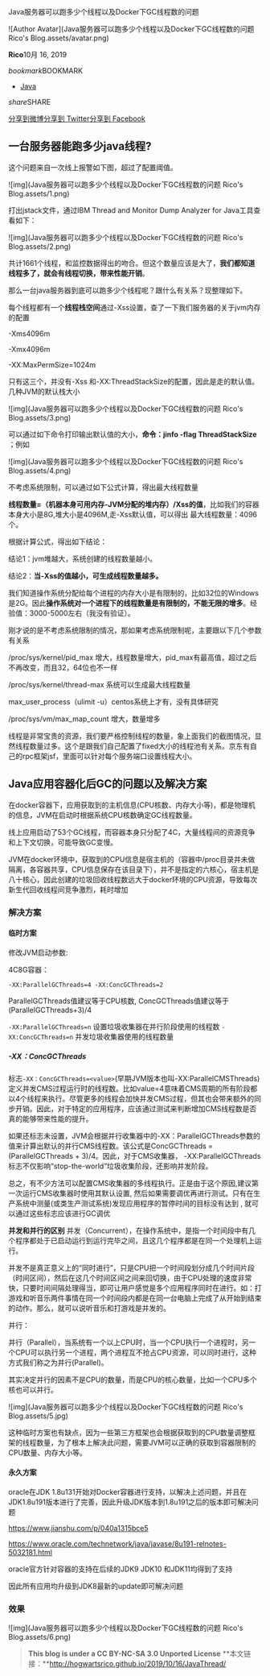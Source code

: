 Java服务器可以跑多少个线程以及Docker下GC线程数的问题

![Author Avatar](Java服务器可以跑多少个线程以及Docker下GC线程数的问题  Rico's Blog.assets/avatar.png)

**Rico**10月 16, 2019

*bookmark*BOOKMARK

- [Java](https://hogwartsrico.github.io/tags/Java/)

*share*SHARE

[分享到微博](http://service.weibo.com/share/share.php?appkey=&title=Java服务器可以跑多少个线程以及Docker下GC线程数的问题&url=http://hogwartsrico.github.io/2019/10/16/JavaThread/index.html&pic=http://hogwartsrico.github.io/img/favicon.png&searchPic=false&style=simple)[分享到 Twitter](https://twitter.com/intent/tweet?text=Java服务器可以跑多少个线程以及Docker下GC线程数的问题&url=http://hogwartsrico.github.io/2019/10/16/JavaThread/index.html&via=Rico)[分享到 Facebook](https://www.facebook.com/sharer/sharer.php?u=http://hogwartsrico.github.io/2019/10/16/JavaThread/index.html)

## 一台服务器能跑多少java线程?

这个问题来自一次线上报警如下图，超过了配置阈值。

![img](Java服务器可以跑多少个线程以及Docker下GC线程数的问题  Rico's Blog.assets/1.png)

打出jstack文件，通过IBM Thread and Monitor Dump Analyzer for Java工具查看如下：

![img](Java服务器可以跑多少个线程以及Docker下GC线程数的问题  Rico's Blog.assets/2.png)

共计1661个线程，和监控数据得出的吻合。但这个数量应该是大了，**我们都知道线程多了，就会有线程切换，带来性能开销**。

那么一台java服务器到底可以跑多少个线程呢？跟什么有关系？现整理如下。

每个线程都有一个**线程栈空间**通过-Xss设置，查了一下我们服务器的关于jvm内存的配置

-Xms4096m

-Xmx4096m

-XX:MaxPermSize=1024m

只有这三个，并没有-Xss 和-XX:ThreadStackSize的配置，因此是走的默认值。几种JVM的默认栈大小

![img](Java服务器可以跑多少个线程以及Docker下GC线程数的问题  Rico's Blog.assets/3.png)

可以通过如下命令打印输出默认值的大小，**命令：jinfo -flag ThreadStackSize** ；例如

![img](Java服务器可以跑多少个线程以及Docker下GC线程数的问题  Rico's Blog.assets/4.png)

不考虑系统限制，可以通过如下公式计算，得出最大线程数量

**线程数量=（机器本身可用内存-JVM分配的堆内存）/Xss的值**，比如我们的容器本身大小是8G,堆大小是4096M,走-Xss默认值，可以得出 最大线程数量：4096个。

根据计算公式，得出如下结论：

结论1：jvm堆越大，系统创建的线程数量越小。

结论2：**当-Xss的值越小，可生成线程数量越多。**

我们知道操作系统分配给每个进程的内存大小是有限制的，比如32位的Windows是2G。因此**操作系统对一个进程下的线程数量是有限制的，不能无限的增多**。经验值：3000-5000左右（我没有验证）。

刚才说的是不考虑系统限制的情况，那如果考虑系统限制呢，主要跟以下几个参数有关系

/proc/sys/kernel/pid_max 增大，线程数量增大，pid_max有最高值，超过之后不再改变，而且32，64位也不一样

/proc/sys/kernel/thread-max 系统可以生成最大线程数量

max_user_process（ulimit -u）centos系统上才有，没有具体研究

/proc/sys/vm/max_map_count 增大，数量增多

线程是非常宝贵的资源，我们要严格控制线程的数量，象上面我们的截图情况，显然线程数量过多。这个是跟我们自己配置了fixed大小的线程池有关系。京东有自己的rpc框架jsf，里面可以针对每个服务端口设置线程大小。

## Java应用容器化后GC的问题以及解决方案

在docker容器下，应用获取到的主机信息(CPU核数、内存大小等)，都是物理机的信息，JVM在启动时根据系统CPU核数确定GC线程数量。

线上应用启动了53个GC线程，而容器本身只分配了4C，大量线程间的资源竞争和上下文切换，可能导致GC变慢。

JVM在docker环境中，获取到的CPU信息是宿主机的（容器中/proc目录并未做隔离，各容器共享，CPU信息保存在该目录下），并不是指定的六核心，宿主机是八十核心，因此创建的垃圾回收线程数远大于docker环境的CPU资源，导致每次新生代回收线程间竞争激烈，耗时增加

### 解决方案

#### 临时方案

修改JVM启动参数:

4C8G容器：

```
-XX:ParallelGCThreads=4 -XX:ConcGCThreads=2
```

ParallelGCThreads值建议等于CPU核数, ConcGCThreads值建议等于(ParallelGCThreads+3)/4

`-XX:ParallelGCThreads=n` 设置垃圾收集器在并行阶段使用的线程数
`-XX:ConcGCThreads=n` 并发垃圾收集器使用的线程数量

##### -XX：ConcGCThreads

标志`-XX：ConcGCThreads=<value>`(早期JVM版本也叫-XX:ParallelCMSThreads)定义并发CMS过程运行时的线程数。比如value=4意味着CMS周期的所有阶段都以4个线程来执行。尽管更多的线程会加快并发CMS过程，但其也会带来额外的同步开销。因此，对于特定的应用程序，应该通过测试来判断增加CMS线程数是否真的能够带来性能的提升。

如果还标志未设置，JVM会根据并行收集器中的-XX：ParallelGCThreads参数的值来计算出默认的并行CMS线程数。该公式是ConcGCThreads = (ParallelGCThreads + 3)/4。因此，对于CMS收集器， -XX:ParallelGCThreads标志不仅影响“stop-the-world”垃圾收集阶段，还影响并发阶段。

总之，有不少方法可以配置CMS收集器的多线程执行。正是由于这个原因,建议第一次运行CMS收集器时使用其默认设置, 然后如果需要调优再进行测试。只有在生产系统中测量(或类生产测试系统)发现应用程序的暂停时间的目标没有达到 , 就可以通过这些标志应该进行GC调优

**并发和并行的区别**
并发（Concurrent），在操作系统中，是指一个时间段中有几个程序都处于已启动运行到运行完毕之间，且这几个程序都是在同一个处理机上运行。

并发不是真正意义上的“同时进行”，只是CPU把一个时间段划分成几个时间片段（时间区间），然后在这几个时间区间之间来回切换，由于CPU处理的速度非常快，只要时间间隔处理得当，即可让用户感觉是多个应用程序同时在进行。如：打游戏和听音乐两件事情在同一个时间段内都是在同一台电脑上完成了从开始到结束的动作。那么，就可以说听音乐和打游戏是并发的。

并行：

并行（Parallel），当系统有一个以上CPU时，当一个CPU执行一个进程时，另一个CPU可以执行另一个进程，两个进程互不抢占CPU资源，可以同时进行，这种方式我们称之为并行(Parallel)。

其实决定并行的因素不是CPU的数量，而是CPU的核心数量，比如一个CPU多个核也可以并行。

![img](Java服务器可以跑多少个线程以及Docker下GC线程数的问题  Rico's Blog.assets/5.jpg)

这种临时方案也有缺点，因为一些第三方框架也会根据获取到的CPU数量调整框架的线程数量，为了根本上解决此问题，需要JVM可以正确的获取到容器限制的CPU数量、内存大小等。

#### 永久方案

oracle在JDK 1.8u131开始对Docker容器进行支持，以解决上述问题，并且在JDK1.8u191版本进行了完善，因此升级JDK版本到1.8u191之后的版本即可解决问题

https://www.jianshu.com/p/040a1315bce5

https://www.oracle.com/technetwork/java/javase/8u191-relnotes-5032181.html

oracle官方针对容器的支持在后续的JDK9 JDK10 和JDK11均得到了支持

因此所有应用均升级到JDK8最新的update即可解决问题

### 效果

![img](Java服务器可以跑多少个线程以及Docker下GC线程数的问题  Rico's Blog.assets/6.png)

> **This blog is under a CC BY-NC-SA 3.0 Unported License**
> **本文链接：**http://hogwartsrico.github.io/2019/10/16/JavaThread/